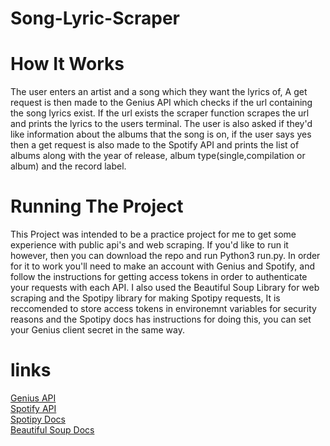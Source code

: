 # Song-Lyric-Scraper

# How It Works
The user enters an artist and a song which they want the lyrics of, A get request is then made to the Genius API which checks if the url containing the song lyrics exist. If the url exists the scraper function scrapes the url and prints the lyrics to the users terminal. The user is also asked if they'd like information about the albums that the song is on, if the user says yes then a get request is also made to the Spotify API and prints the list of albums along with the year of release, album type(single,compilation or album) and the record label.

# Running The Project
This Project was intended to be a practice project for me to get some experience with public api's and web scraping. If you'd like to run it however, then you can download the repo and run Python3 run.py. In order for it to work you'll need to make an account with Genius and Spotify, and follow the instructions for getting access tokens in order to authenticate your requests with each API. I also used the Beautiful Soup Library for web scraping and the Spotipy library for making Spotipy requests, It is reccomended to store access tokens in environemnt variables for security reasons and the Spotipy docs has instructions for doing this, you can set your Genius client secret in the same way. 

# links
[Genius API](https://docs.genius.com/)\
[Spotify API](https://developer.spotify.com/documentation/web-api/)\
[Spotipy Docs](https://spotipy.readthedocs.io/en/latest/)\
[Beautiful Soup Docs](https://www.crummy.com/software/BeautifulSoup/bs4/doc/)


